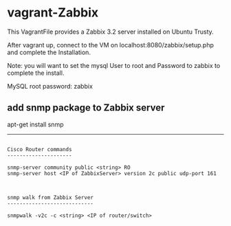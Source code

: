 vagrant-Zabbix
==============

This VagrantFile provides a Zabbix 3.2 server installed on Ubuntu Trusty.   

After vagrant up, connect to the VM on localhost:8080/zabbix/setup.php and complete the Installation. 

Note: you will want to set the mysql User to root and Password to zabbix to complete the install.

MySQL root password: zabbix



add snmp package to Zabbix server
---------------------------------

apt-get install snmp


-------------------------------------------------------------------
```

Cisco Router commands
---------------------

snmp-server community public <string> RO 
snmp-server host <IP of ZabbixServer> version 2c public udp-port 161



snmp walk from Zabbix Server
----------------------------

snmpwalk -v2c -c <string> <IP of router/switch>

